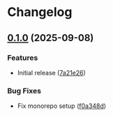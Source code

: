 # Changelog

## [0.1.0](https://github.com/rvolykh/helloworld-mcp/compare/shared/v0.0.1...shared/v0.1.0) (2025-09-08)


### Features

* Initial release ([7a21e26](https://github.com/rvolykh/helloworld-mcp/commit/7a21e26e823ecbdefa959f055035ce922798c2ed))


### Bug Fixes

* Fix monorepo setup ([f0a348d](https://github.com/rvolykh/helloworld-mcp/commit/f0a348d52e058e8b86016a13e705d2a07f3c5daf))
